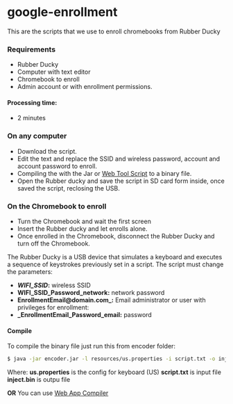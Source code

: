 # google-enrollment
This are the scripts that we use to enroll chromebooks from Rubber Ducky

### Requirements
 * Rubber Ducky
* Computer with text editor
* Chromebook to enroll
* Admin account or with enrollment permissions.

#### Processing time: 
- 2 minutes

### On any computer
* Download the script.
* Edit the text and replace the SSID and wireless password, account and account password to enroll.
* Compiling the with the Jar or [Web Tool Script]((https://ducktoolkit.com/encoder/)) to a binary file.
* Open the Rubber ducky and save the script in SD card form inside, once saved the script, reclosing the USB.

### On the Chromebook to enroll
* Turn the Chromebook and wait the first screen
* Insert the Rubber ducky and let enrolls alone.
* Once enrolled in the Chromebook, disconnect the Rubber Ducky and turn off the Chromebook.



The Rubber Ducky is a USB device that simulates a keyboard and executes a sequence of keystrokes previously set in a script. The script must change the parameters:

- **_WIFI_SSID_:** wireless SSID
- **WIFI_SSID_Password_network:** network password 
- **EnrollmentEmail@domain.com_:** Email administrator or user with privileges for enrollment:
- **_EnrollmentEmail_Password_email:** password 

#### Compile
To compile the binary file just run this from encoder folder: 
```sh
$ java -jar encoder.jar -l resources/us.properties -i script.txt -o inject.bin
```

Where:
**us.properties** is the config for keyboard (US)
**script.txt** is input file
**inject.bin** is outpu file

**OR**
You can use [Web App Compiler](https://ducktoolkit.com/encoder/)

